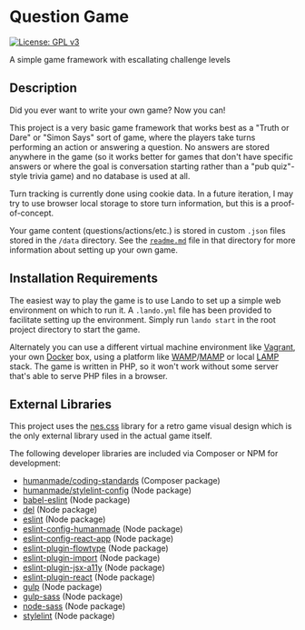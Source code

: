 # Question Game
[![License: GPL v3](https://img.shields.io/badge/License-GPLv3-blue.svg)](https://www.gnu.org/licenses/gpl-3.0)

A simple game framework with escallating challenge levels

## Description

Did you ever want to write your own game? Now you can!

This project is a very basic game framework that works best as a "Truth or Dare" or "Simon Says" sort of game, where the players take turns performing an action or answering a question. No answers are stored anywhere in the game (so it works better for games that don't have specific answers or where the goal is conversation starting rather than a "pub quiz"-style trivia game) and no database is used at all.

Turn tracking is currently done using cookie data. In a future iteration, I may try to use browser local storage to store turn information, but this is a proof-of-concept.

Your game content (questions/actions/etc.) is stored in custom `.json` files stored in the `/data` directory. See the [`readme.md`](https://github.com/jazzsequence/question-game/blob/master/src/data/readme.md) file in that directory for more information about setting up your own game.

## Installation Requirements

The easiest way to play the game is to use Lando to set up a simple web environment on which to run it. A `.lando.yml` file has been provided to facilitate setting up the environment. Simply run `lando start` in the root project directory to start the game.

Alternately you can use a different virtual machine environment like [Vagrant](https://www.vagrantup.com/), your own [Docker](https://www.docker.com/) box, using a platform like [WAMP](http://www.wampserver.com/en/)/[MAMP](https://www.mamp.info/en/) or local [LAMP](https://www.digitalocean.com/community/tags/lamp-stack?type=tutorials) stack. The game is written in PHP, so it won't work without some server that's able to serve PHP files in a browser.

## External Libraries

This project uses the [nes.css](https://nostalgic-css.github.io/NES.css/) library for a retro game visual design which is the only external library used in the actual game itself.

The following developer libraries are included via Composer or NPM for development:

* [humanmade/coding-standards](https://packagist.org/packages/humanmade/coding-standards) (Composer package)
* [humanmade/stylelint-config](https://www.npmjs.com/package/@humanmade/stylelint-config) (Node package)
* [babel-eslint](https://www.npmjs.com/package/babel-eslint) (Node package)
* [del](https://www.npmjs.com/package/del) (Node package)
* [eslint](https://www.npmjs.com/package/eslint) (Node package)
* [eslint-config-humanmade](https://www.npmjs.com/package/eslint-config-humanmade) (Node package)
* [eslint-config-react-app](https://www.npmjs.com/package/eslint-config-react-app) (Node package)
* [eslint-plugin-flowtype](https://www.npmjs.com/package/eslint-plugin-flowtype) (Node package)
* [eslint-plugin-import](https://www.npmjs.com/package/eslint-plugin-import) (Node package)
* [eslint-plugin-jsx-a11y](https://www.npmjs.com/package/eslint-plugin-jsx-a11y) (Node package)
* [eslint-plugin-react](https://www.npmjs.com/package/eslint-plugin-react) (Node package)
* [gulp](https://www.npmjs.com/package/gulp) (Node package)
* [gulp-sass](https://www.npmjs.com/package/gulp-sass) (Node package)
* [node-sass](https://www.npmjs.com/package/node-sass) (Node package)
* [stylelint](https://www.npmjs.com/package/stylelint) (Node package)